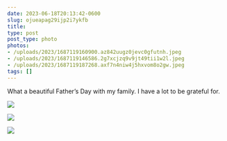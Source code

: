 ```yaml
---
date: 2023-06-18T20:13:42-0600
slug: ojueapag29ijp2i7ykfb
title: 
type: post
post_type: photo
photos:
- /uploads/2023/1687119160900.az842uugz0jevc0gfutnh.jpeg
- /uploads/2023/1687119146586.2g7xcjzq9v9jt49tii1w2l.jpeg
- /uploads/2023/1687119187268.axf7n4niw4j5hxvom8o2gw.jpeg
tags: []
---
```

What a beautiful Father’s Day with my family. I have a lot to be grateful for.


![](/uploads/2023/1687119160900.az842uugz0jevc0gfutnh.jpeg)


![](/uploads/2023/1687119146586.2g7xcjzq9v9jt49tii1w2l.jpeg)


![](/uploads/2023/1687119187268.axf7n4niw4j5hxvom8o2gw.jpeg)


